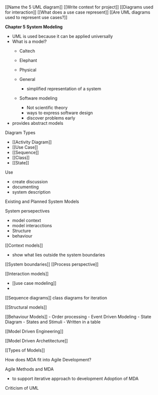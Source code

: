[[Name the 5 UML diagram]]
[[Write context for project]]
[[Diagrams used for interaction]]
[[What does a use case represent]]
[[Are UML diagrams used to represent use cases?]]


**Chapter 5 System Modeling**
- UML is used because it can be applied universally
- What is a model?
	- Caltech
	- Elephant
	- Physical
	- General
		- simplified representation of a system

	- Software modeling
		- Not scientific theory
		- ways to express software design
		- discover problems early
- provides abstract models


Diagram Types
- [[Activity Diagram]]
- [[Use Case]]
- [[Sequence]]
- [[Class]]
- [[State]]

Use
- create discussion
- documenting
- system description

Existing and Planned System Models

System persepectives
- model context
- model interacctions
- Structure
- behaviour


[[Context models]]
- show what lies outside the system boundaries


[[System boundaries]]
[[Process perspective]]

[[Interaction models]]
- [[use case modeling]]
- 
[[Sequence diagrams]]
class diagrams for iteration

[[Structural models]]


[[Behaviour Models]]
	- Order processing
	- Event Driven Modeling
	- State Diagram
		- States and Stimuli
			- Written in a table


[[Model Driven Engineering]]

[[Model Driven Archetitecture]]


[[Types of Models]]


How does MDA fit into Agile Development?

Agile Methods and MDA
- to support iterative approach to development
Adoption of MDA


Criticism of UML
